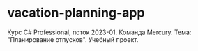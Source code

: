 # vacation-planning-app
Курс C# Professional, поток 2023-01. Команда Mercury. Тема: "Планирование отпусков". Учебный проект.
